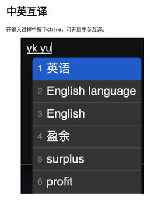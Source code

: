 # 中英互译

在输入过程中按下ctrl+e，可开启中英互译。

<figure><img src="../.gitbook/assets/image.png" alt=""><figcaption></figcaption></figure>
